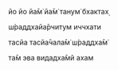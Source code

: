 йо йо йа̄м̇ йа̄м̇ танум̇ бхактах̣

ш́раддхайа̄рчитум иччхати

тасйа тасйа̄чала̄м̇ ш́раддха̄м̇

та̄м эва видадха̄мй ахам